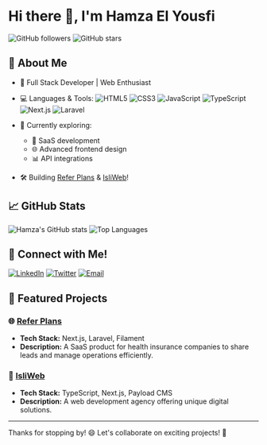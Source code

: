 # Hi there 👋, I'm Hamza El Yousfi

![GitHub followers](https://img.shields.io/github/followers/hamzaelyousfi?style=social)
![GitHub stars](https://img.shields.io/github/stars/hamzaelyousfi?style=social)

## 🌟 About Me

- 🚀 Full Stack Developer | Web Enthusiast
- 💻 Languages & Tools: 
  ![HTML5](https://img.shields.io/badge/-HTML5-E34F26?logo=html5&logoColor=white)
  ![CSS3](https://img.shields.io/badge/-CSS3-1572B6?logo=css3&logoColor=white)
  ![JavaScript](https://img.shields.io/badge/-JavaScript-F7DF1E?logo=javascript&logoColor=black)
  ![TypeScript](https://img.shields.io/badge/-TypeScript-007ACC?logo=typescript&logoColor=white)
  ![Next.js](https://img.shields.io/badge/-Next.js-000000?logo=next.js&logoColor=white)
  ![Laravel](https://img.shields.io/badge/-Laravel-FF2D20?logo=laravel&logoColor=white)

- 🌱 Currently exploring: 
  - 🔄 SaaS development
  - 🌐 Advanced frontend design
  - 📊 API integrations

- 🛠️ Building [Refer Plans](https://github.com/your-project-link) & [IsliWeb](https://github.com/your-agency-link)!

## 📈 GitHub Stats

![Hamza's GitHub stats](https://github-readme-stats.vercel.app/api?username=hamzaelyousfi&show_icons=true&theme=radical)
![Top Languages](https://github-readme-stats.vercel.app/api/top-langs/?username=hamzaelyousfi&layout=compact&theme=radical)

## 🤝 Connect with Me!

[![LinkedIn](https://img.shields.io/badge/-LinkedIn-blue?logo=linkedin&logoColor=white)](https://www.linkedin.com/in/hamzaelyousfi)
[![Twitter](https://img.shields.io/badge/-Twitter-1DA1F2?logo=twitter&logoColor=white)](https://twitter.com/yourhandle)
[![Email](https://img.shields.io/badge/-Email-D14836?logo=gmail&logoColor=white)](mailto:elyousfiha68@gmail.com)

## 🚀 Featured Projects

### 🌐 **[Refer Plans](https://github.com/your-project-link)**
- **Tech Stack:** Next.js, Laravel, Filament
- **Description:** A SaaS product for health insurance companies to share leads and manage operations efficiently.

### 🌿 **[IsliWeb](https://github.com/your-agency-link)**
- **Tech Stack:** TypeScript, Next.js, Payload CMS
- **Description:** A web development agency offering unique digital solutions.

---

Thanks for stopping by! 😄 Let's collaborate on exciting projects! 🎉
